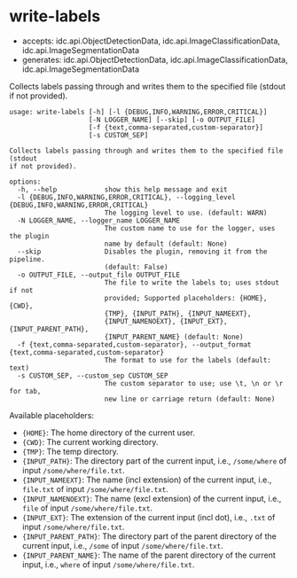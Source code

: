# write-labels

* accepts: idc.api.ObjectDetectionData, idc.api.ImageClassificationData, idc.api.ImageSegmentationData
* generates: idc.api.ObjectDetectionData, idc.api.ImageClassificationData, idc.api.ImageSegmentationData

Collects labels passing through and writes them to the specified file (stdout if not provided).

```
usage: write-labels [-h] [-l {DEBUG,INFO,WARNING,ERROR,CRITICAL}]
                    [-N LOGGER_NAME] [--skip] [-o OUTPUT_FILE]
                    [-f {text,comma-separated,custom-separator}]
                    [-s CUSTOM_SEP]

Collects labels passing through and writes them to the specified file (stdout
if not provided).

options:
  -h, --help            show this help message and exit
  -l {DEBUG,INFO,WARNING,ERROR,CRITICAL}, --logging_level {DEBUG,INFO,WARNING,ERROR,CRITICAL}
                        The logging level to use. (default: WARN)
  -N LOGGER_NAME, --logger_name LOGGER_NAME
                        The custom name to use for the logger, uses the plugin
                        name by default (default: None)
  --skip                Disables the plugin, removing it from the pipeline.
                        (default: False)
  -o OUTPUT_FILE, --output_file OUTPUT_FILE
                        The file to write the labels to; uses stdout if not
                        provided; Supported placeholders: {HOME}, {CWD},
                        {TMP}, {INPUT_PATH}, {INPUT_NAMEEXT},
                        {INPUT_NAMENOEXT}, {INPUT_EXT}, {INPUT_PARENT_PATH},
                        {INPUT_PARENT_NAME} (default: None)
  -f {text,comma-separated,custom-separator}, --output_format {text,comma-separated,custom-separator}
                        The format to use for the labels (default: text)
  -s CUSTOM_SEP, --custom_sep CUSTOM_SEP
                        The custom separator to use; use \t, \n or \r for tab,
                        new line or carriage return (default: None)
```

Available placeholders:

* `{HOME}`: The home directory of the current user.
* `{CWD}`: The current working directory.
* `{TMP}`: The temp directory.
* `{INPUT_PATH}`: The directory part of the current input, i.e., `/some/where` of input `/some/where/file.txt`.
* `{INPUT_NAMEEXT}`: The name (incl extension) of the current input, i.e., `file.txt` of input `/some/where/file.txt`.
* `{INPUT_NAMENOEXT}`: The name (excl extension) of the current input, i.e., `file` of input `/some/where/file.txt`.
* `{INPUT_EXT}`: The extension of the current input (incl dot), i.e., `.txt` of input `/some/where/file.txt`.
* `{INPUT_PARENT_PATH}`: The directory part of the parent directory of the current input, i.e., `/some` of input `/some/where/file.txt`.
* `{INPUT_PARENT_NAME}`: The name of the parent directory of the current input, i.e., `where` of input `/some/where/file.txt`.
